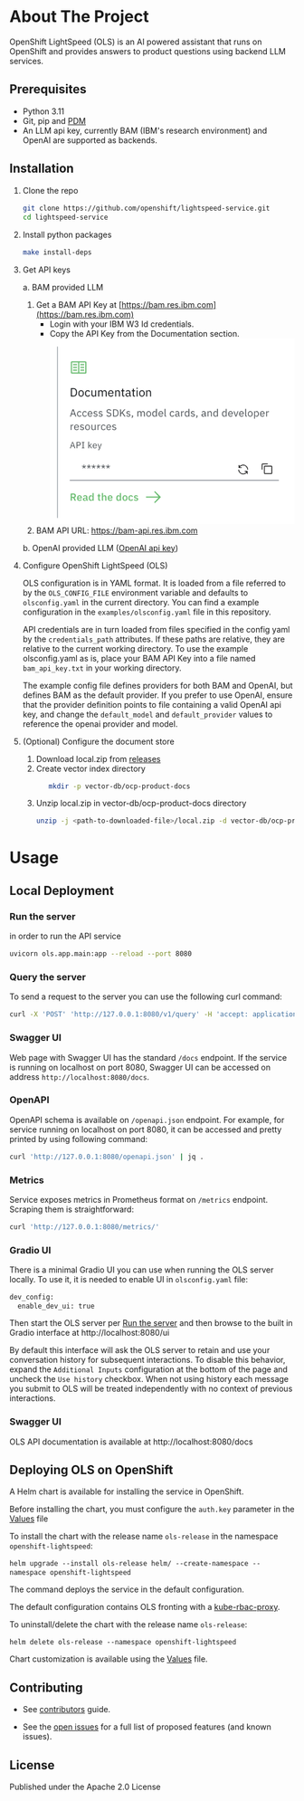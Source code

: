 # About The Project

OpenShift LightSpeed (OLS) is an AI powered assistant that runs on OpenShift and provides answers to product questions using backend LLM services.


## Prerequisites

* Python 3.11
* Git, pip and [PDM](https://github.com/pdm-project/pdm?tab=readme-ov-file#installation)
* An LLM api key, currently BAM (IBM's research environment) and OpenAI are supported as backends.

## Installation

1. Clone the repo
   ```sh
   git clone https://github.com/openshift/lightspeed-service.git
   cd lightspeed-service
   ```
2. Install python packages
   ```sh
   make install-deps
   ```
3. Get API keys

   a. BAM provided LLM
      1. Get a BAM API Key at [https://bam.res.ibm.com](https://bam.res.ibm.com)
         * Login with your IBM W3 Id credentials.
         * Copy the API Key from the Documentation section.
         ![BAM API Key](docs/bam_api_key.png)
      2. BAM API URL: https://bam-api.res.ibm.com

   b. OpenAI provided LLM ([OpenAI api key](https://platform.openai.com/api-keys))


4. Configure OpenShift LightSpeed (OLS)
   
   OLS configuration is in YAML format. It is loaded from a file referred to by the `OLS_CONFIG_FILE` environment variable and defaults to `olsconfig.yaml` in the current directory. 
   You can find a example configuration in the `examples/olsconfig.yaml` file in this repository.  

   API credentials are in turn loaded from files specified in the config yaml by the `credentials_path` attributes. If these paths are relative, 
   they are relative to the current working directory. To use the example olsconfig.yaml as is, place your BAM API Key into a file named `bam_api_key.txt` in your working directory.

   The example config file defines providers for both BAM and OpenAI, but defines BAM as the default provider.  If you prefer to use OpenAI, ensure that the provider definition
   points to file containing a valid OpenAI api key, and change the `default_model` and `default_provider` values to reference the openai provider and model.
   
5. (Optional) Configure the document store
   1. Download local.zip from [releases](https://github.com/ilan-pinto/lightspeed-rag-documents/releases)
   2. Create vector index directory
      ```sh
         mkdir -p vector-db/ocp-product-docs
      ```
   3. Unzip local.zip in vector-db/ocp-product-docs directory
      ```sh
      unzip -j <path-to-downloaded-file>/local.zip -d vector-db/ocp-product-docs
      ```

# Usage

## Local Deployment

### Run the server
in order to run the API service
```sh
uvicorn ols.app.main:app --reload --port 8080
```

### Query the server

To send a request to the server you can use the following curl command:
```sh
curl -X 'POST' 'http://127.0.0.1:8080/v1/query' -H 'accept: application/json' -H 'Content-Type: application/json' -d '{"query": "write a deployment yaml for the mongodb image"}'
```

### Swagger UI

Web page with Swagger UI has the standard `/docs` endpoint. If the service is running on localhost on port 8080, Swagger UI can be accessed on address `http://localhost:8080/docs`.

### OpenAPI

OpenAPI schema is available on `/openapi.json` endpoint. For example, for service running on localhost on port 8080, it can be accessed and pretty printed by using following command:

```sh
curl 'http://127.0.0.1:8080/openapi.json' | jq .
```

### Metrics

Service exposes metrics in Prometheus format on `/metrics` endpoint. Scraping them is straightforward:

```sh
curl 'http://127.0.0.1:8080/metrics/'
```

### Gradio UI

There is a minimal Gradio UI you can use when running the OLS server locally.  To use it, it is needed to enable UI in `olsconfig.yaml` file:

```
dev_config:
  enable_dev_ui: true
```

Then start the OLS server per [Run the server](#run-the-server) and then browse to the built in Gradio interface at http://localhost:8080/ui

By default this interface will ask the OLS server to retain and use your conversation history for subsequent interactions.  To disable this behavior, expand the `Additional Inputs` configuration at the bottom of the page and uncheck the `Use history` checkbox.  When not using history each message you submit to OLS will be treated independently with no context of previous interactions.

###  Swagger UI

OLS API documentation is available at http://localhost:8080/docs


## Deploying OLS on OpenShift

A Helm chart is available for installing the service in OpenShift.

Before installing the chart, you must configure the `auth.key` parameter in the [Values](helm/values.yaml) file

To install the chart with the release name `ols-release` in the namespace `openshift-lightspeed`:

```shell
helm upgrade --install ols-release helm/ --create-namespace --namespace openshift-lightspeed
```

The command deploys the service in the default configuration.

The default configuration contains OLS fronting with a [kube-rbac-proxy](https://github.com/brancz/kube-rbac-proxy).

To uninstall/delete the chart with the release name `ols-release`:

```shell
helm delete ols-release --namespace openshift-lightspeed
```

Chart customization is available using the [Values](helm/values.yaml) file.


## Contributing

* See [contributors](CONTRIBUTING.md) guide.

* See the [open issues](https://github.com/openshift/lightspeed-service/issues) for a full list of proposed features (and known issues).

## License
Published under the Apache 2.0 License
